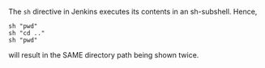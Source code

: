 The `sh` directive in Jenkins executes its contents in an sh-subshell.  Hence,

	sh "pwd"
	sh "cd .."
	sh "pwd"

will result in the SAME directory path being shown twice.
